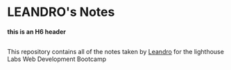 # LEANDRO's Notes

#### this is an H6 header

##

This repository contains all of the notes taken by [Leandro](https://github.com/Leandrodeleon22/readme) for the lighthouse Labs Web Development Bootcamp
